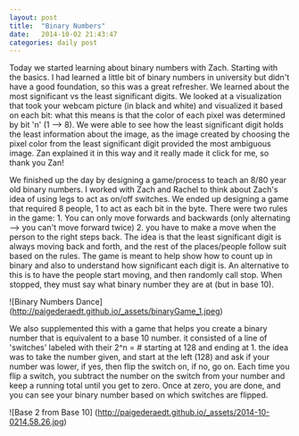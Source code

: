 ```yaml
---
layout: post
title:  "Binary Numbers"
date:   2014-10-02 21:43:47
categories: daily post
---
```

Today we started learning about binary numbers with Zach. Starting with the basics. I had learned a little bit of binary numbers in university but didn't have a good foundation, so this was a great refresher. We learned about the most significant vs the least significant digits. We looked at a visualization that took your webcam picture (in black and white) and visualized it based on each bit: what this means is that the color of each pixel was determined by bit 'n' (1 --> 8). We were able to see how the least significant digit holds the least information about the image, as the image created by choosing the pixel color from the least significant digit provided the most ambiguous image. Zan explained it in this way and it really made it click for me, so thank you Zan! 

We finished up the day by designing a game/process to teach an 8/80 year old binary numbers. I worked with Zach and Rachel to think about Zach's idea of using legs to act as on/off switches. We ended up designing a game that required 8 people, 1 to act as each bit in the byte. There were two rules in the game: 1. You can only move forwards and backwards (only alternating --> you can't move forward twice) 2. you have to make a move when the person to the right steps back. The idea is that the least significant digit is always moving back and forth, and the rest of the places/people follow suit based on the rules. The game is meant to help show how to count up in binary and also to understand how significant each digit is. An alternative to this is to have the people start moving, and then randomly call stop. When stopped, they must say what binary number they are at (but in base 10). 

![Binary Numbers Dance] (http://paigederaedt.github.io/_assets/binaryGame_1.jpeg)

We also supplemented this with a game that helps you create a binary number that is equivalent to a base 10 number. it consisted of a line of 'switches' labeled with their 2^n = # starting at 128 and ending at 1. the idea was to take the number given, and start at the left (128) and ask if your number was lower, if yes, then flip the switch on, if no, go on. Each time you flip a switch, you subtract the number on the switch from your number and keep a running total until you get to zero. Once at zero, you are done, and you can see your binary number based on which switches are flipped.

![Base 2 from Base 10] (http://paigederaedt.github.io/_assets/2014-10-0214.58.26.jpg)
